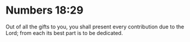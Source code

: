 # Numbers 18:29

Out of all the gifts to you, you shall present every contribution due to the Lord; from each its best part is to be dedicated.
